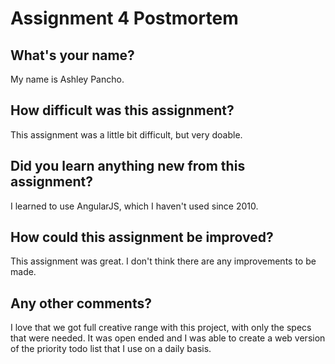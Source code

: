 # Assignment 4 Postmortem

## What's your name?
My name is Ashley Pancho.


## How difficult was this assignment?
This assignment was a little bit difficult, but very doable. 


## Did you learn anything new from this assignment?
I learned to use AngularJS, which I haven't used since 2010.


## How could this assignment be improved?
This assignment was great. I don't think there are any improvements to be made.


## Any other comments?
I love that we got full creative range with this project, with only the specs that were needed. It was open ended and I was able to create a web version of the priority todo list that I use on a daily basis.
